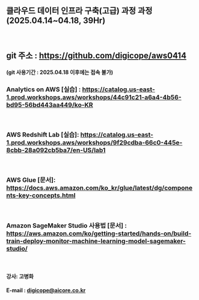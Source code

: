 ##  클라우드 데이터 인프라 구축(고급) 과정 과정 (2025.04.14~04.18, 39Hr)
<br>

## git 주소 :    https://github.com/digicope/aws0414
#### (git 사용기간 : 2025.04.18 이후에는 접속 불가)

### Analytics on AWS [실습] : https://catalog.us-east-1.prod.workshops.aws/workshops/44c91c21-a6a4-4b56-bd95-56bd443aa449/ko-KR
<br>

### AWS Redshift Lab [실습]: https://catalog.us-east-1.prod.workshops.aws/workshops/9f29cdba-66c0-445e-8cbb-28a092cb5ba7/en-US/lab1
<br>

### AWS Glue [문서]: https://docs.aws.amazon.com/ko_kr/glue/latest/dg/components-key-concepts.html
<br>

### Amazon SageMaker Studio 사용법 [문서] : https://aws.amazon.com/ko/getting-started/hands-on/build-train-deploy-monitor-machine-learning-model-sagemaker-studio/
<br>

#### 강사: 고병화
#### E-mail : digicope@aicore.co.kr

<br>
<br>
<br>
